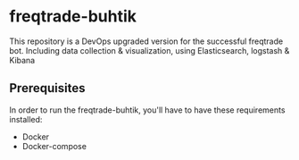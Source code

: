 # freqtrade-buhtik
This repository is a DevOps upgraded version for the successful freqtrade bot. Including data collection & visualization, using Elasticsearch, logstash & Kibana

## Prerequisites
In order to run the freqtrade-buhtik, you'll have to have these requirements installed:
* Docker
* Docker-compose


